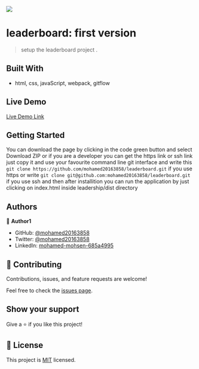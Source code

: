 ![](https://img.shields.io/badge/Microverse-blueviolet)

# leaderboard: first version 
> setup the leaderboard project .

## Built With

- html, css, javaScript, webpack, gitflow

## Live Demo 


[Live Demo Link](https://mohamed20163858.github.io/leaderboard/dist/index.html)

## Getting Started
You can download the page by clicking in the code green button and select Download ZIP or if you are a developer 
you can get the https link or ssh link just copy it and use your favourite command line git interface and write this `git clone https://github.com/mohamed20163858/leaderboard.git` if you use https or write 
`git clone git@github.com:mohamed20163858/leaderboard.git` if you use ssh and then after installition you can run the application by just clicking on index.html inside leadership/dist directory 


## Authors

👤 **Author1**

- GitHub: [@mohamed20163858](https://github.com/mohamed20163858)
- Twitter: [@mohamed20163858](https://twitter.com/mohamed20163858)
- LinkedIn: [mohamed-mohsen-685a4995](https://www.linkedin.com/in/mohamed-mohsen-685a4995/)


## 🤝 Contributing

Contributions, issues, and feature requests are welcome!

Feel free to check the [issues page](../../issues/).

## Show your support

Give a ⭐️ if you like this project!

## 📝 License

This project is [MIT](./MIT.md) licensed.
